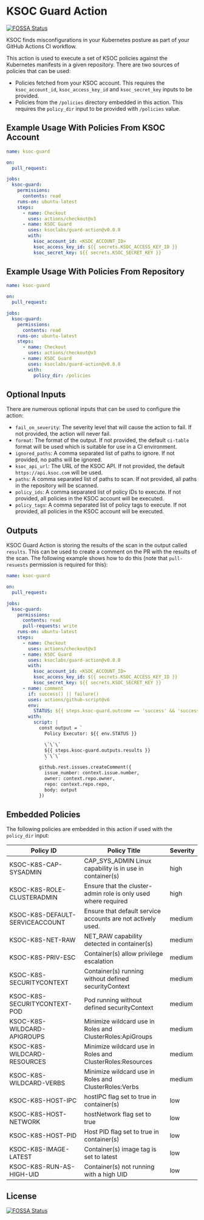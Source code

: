 # KSOC Guard Action
[![FOSSA Status](https://app.fossa.com/api/projects/git%2Bgithub.com%2Fksoclabs%2Fguard-action.svg?type=shield)](https://app.fossa.com/projects/git%2Bgithub.com%2Fksoclabs%2Fguard-action?ref=badge_shield)


KSOC finds misconfigurations in your Kubernetes posture as part of your GitHub Actions CI workflow.

This action is used to execute a set of KSOC policies against the Kubernetes manifests in a given repository. There are two sources of policies that can be used:

- Policies fetched from your KSOC account. This requires the `ksoc_account_id`, `ksoc_access_key_id` and `ksoc_secret_key` inputs to be provided.
- Policies from the `/policies` directory embedded in this action. This requires the `policy_dir` input to be provided with `/policies` value.

## Example Usage With Policies From KSOC Account

```yaml
name: ksoc-guard

on:
  pull_request:

jobs:
  ksoc-guard:
    permissions:
      contents: read
    runs-on: ubuntu-latest
    steps:
      - name: Checkout
        uses: actions/checkout@v3
      - name: KSOC Guard
        uses: ksoclabs/guard-action@v0.0.8
        with:
          ksoc_account_id: <KSOC_ACCOUNT_ID>
          ksoc_access_key_id: ${{ secrets.KSOC_ACCESS_KEY_ID }}
          ksoc_secret_key: ${{ secrets.KSOC_SECRET_KEY }}
```

## Example Usage With Policies From Repository

```yaml
name: ksoc-guard

on:
  pull_request:

jobs:
  ksoc-guard:
    permissions:
      contents: read
    runs-on: ubuntu-latest
    steps:
      - name: Checkout
        uses: actions/checkout@v3
      - name: KSOC Guard
        uses: ksoclabs/guard-action@v0.0.8
        with:
          policy_dir: /policies
```

## Optional Inputs

There are numerous optional inputs that can be used to configure the action:
- `fail_on_severity`: The severity level that will cause the action to fail. If not provided, the action will never fail.
- `format`: The format of the output. If not provided, the default `ci-table` format will be used which is suitable for use in a CI environment.
- `ignored_paths`: A comma separated list of paths to ignore. If not provided, no paths will be ignored.
- `ksoc_api_url`: The URL of the KSOC API. If not provided, the default `https://api.ksoc.com` will be used.
- `paths`: A comma separated list of paths to scan. If not provided, all paths in the repository will be scanned.
- `policy_ids`: A comma separated list of policy IDs to execute. If not provided, all policies in the KSOC account will be executed.
- `policy_tags`: A comma separated list of policy tags to execute. If not provided, all policies in the KSOC account will be executed.

## Outputs

KSOC Guard Action is storing the results of the scan in the output called `results`. This can be used to create a comment on the PR with the results of the scan. The following example shows how to do this (note that `pull-resuests` permission is required for this):

```yaml
name: ksoc-guard

on:
  pull_request:

jobs:
  ksoc-guard:
    permissions:
      contents: read
      pull-requests: write
    runs-on: ubuntu-latest
    steps:
      - name: Checkout
        uses: actions/checkout@v3
      - name: KSOC Guard
        uses: ksoclabs/guard-action@v0.0.8
        with:
          ksoc_account_id: <KSOC_ACCOUNT_ID>
          ksoc_access_key_id: ${{ secrets.KSOC_ACCESS_KEY_ID }}
          ksoc_secret_key: ${{ secrets.KSOC_SECRET_KEY }}
      - name: comment
        if: success() || failure()
        uses: actions/github-script@v6
        env:
          STATUS: ${{ steps.ksoc-guard.outcome == 'success' && 'success ✅' || 'failure ❌' }}
        with:
          script: |
            const output = `
              Policy Executor: ${{ env.STATUS }}

              \`\`\`
              ${{ steps.ksoc-guard.outputs.results }}
              \`\`\`
              `
            github.rest.issues.createComment({
              issue_number: context.issue.number,
              owner: context.repo.owner,
              repo: context.repo.repo,
              body: output
            })
```

## Embedded Policies

The following policies are embedded in this action if used with the `policy_dir` input:

| Policy ID                       | Policy Title                                                   | Severity |
|---------------------------------|----------------------------------------------------------------|----------|
| KSOC-K8S-CAP-SYSADMIN           | CAP_SYS_ADMIN Linux capability is in use in container(s)       | high     |
| KSOC-K8S-ROLE-CLUSTERADMIN      | Ensure that the cluster-admin role is only used where required | high     |
| KSOC-K8S-DEFAULT-SERVICEACCOUNT | Ensure that default service accounts are not actively used.    | medium   |
| KSOC-K8S-NET-RAW                | NET_RAW capability detected in container(s)                    | medium   |
| KSOC-K8S-PRIV-ESC               | Container(s) allow privilege escalation                        | medium   |
| KSOC-K8S-SECURITYCONTEXT        | Container(s) running without defined securityContext           | medium   |
| KSOC-K8S-SECURITYCONTEXT-POD    | Pod running without defined securityContext                    | medium   |
| KSOC-K8S-WILDCARD-APIGROUPS     | Minimize wildcard use in Roles and ClusterRoles:ApiGroups      | medium   |
| KSOC-K8S-WILDCARD-RESOURCES     | Minimize wildcard use in Roles and ClusterRoles:Resources      | medium   |
| KSOC-K8S-WILDCARD-VERBS         | Minimize wildcard use in Roles and ClusterRoles:Verbs          | medium   |
| KSOC-K8S-HOST-IPC               | hostIPC flag set to true in container(s)                       | low      |
| KSOC-K8S-HOST-NETWORK           | hostNetwork flag set to true                                   | low      |
| KSOC-K8S-HOST-PID               | Host PID flag set to true in container(s)                      | low      |
| KSOC-K8S-IMAGE-LATEST           | Container(s) image tag is set to latest                        | low      |
| KSOC-K8S-RUN-AS-HIGH-UID        | Container(s) not running with a high UID                       | low      |


## License
[![FOSSA Status](https://app.fossa.com/api/projects/git%2Bgithub.com%2Fksoclabs%2Fguard-action.svg?type=large)](https://app.fossa.com/projects/git%2Bgithub.com%2Fksoclabs%2Fguard-action?ref=badge_large)